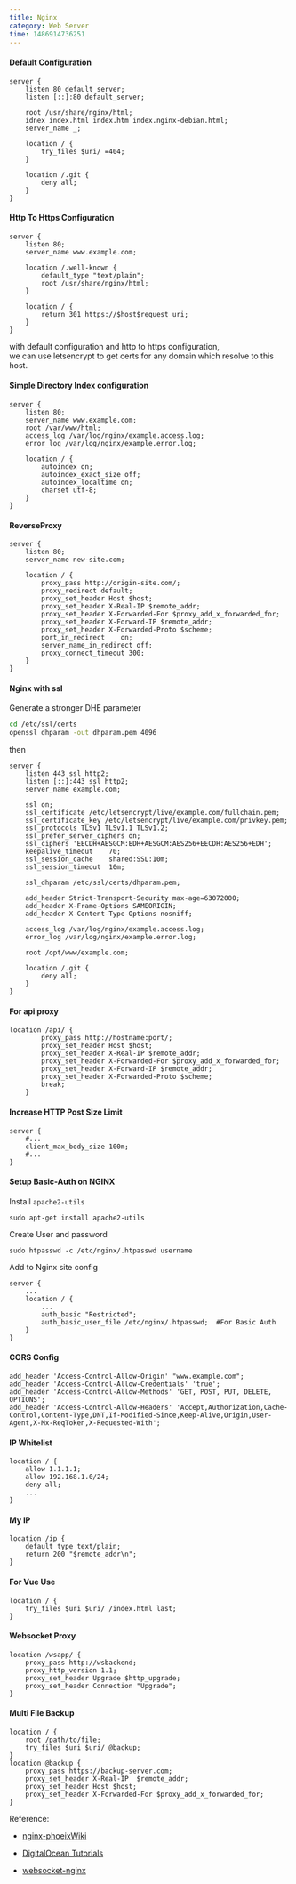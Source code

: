 ```yaml
---
title: Nginx
category: Web Server
time: 1486914736251
---
```


#### Default Configuration
```nginx
server {
    listen 80 default_server;
    listen [::]:80 default_server;

    root /usr/share/nginx/html;
    idnex index.html index.htm index.nginx-debian.html;
    server_name _;

    location / {
        try_files $uri/ =404;
    }

    location /.git {
        deny all;
    }
}
```
#### Http To Https Configuration
```nginx
server {
    listen 80;
    server_name www.example.com;

	location /.well-known {
	    default_type "text/plain";
   		root /usr/share/nginx/html; 
    }

	location / {
        return 301 https://$host$request_uri;
	}
}
```
with default configuration and http to https configuration,  
we can use letsencrypt to get certs for any domain which resolve to this host.

#### Simple Directory Index configuration
```nginx
server {
    listen 80;
    server_name www.example.com;
    root /var/www/html;
    access_log /var/log/nginx/example.access.log;
    error_log /var/log/nginx/example.error.log;

    location / {
        autoindex on;
        autoindex_exact_size off;
        autoindex_localtime on;
        charset utf-8;
    }
}
```

#### ReverseProxy
```nginx
server {
    listen 80;
    server_name new-site.com;

    location / {
        proxy_pass http://origin-site.com/;
        proxy_redirect default;
        proxy_set_header Host $host;
        proxy_set_header X-Real-IP $remote_addr;
        proxy_set_header X-Forwarded-For $proxy_add_x_forwarded_for;
        proxy_set_header X-Forward-IP $remote_addr;
        proxy_set_header X-Forwarded-Proto $scheme;
        port_in_redirect    on;
        server_name_in_redirect off;
        proxy_connect_timeout 300;
    }
}
```

#### Nginx with ssl
Generate a stronger DHE parameter

```bash
cd /etc/ssl/certs
openssl dhparam -out dhparam.pem 4096
```

then 

```nginx
server {
    listen 443 ssl http2;
    listen [::]:443 ssl http2;
    server_name example.com;

    ssl on;
    ssl_certificate /etc/letsencrypt/live/example.com/fullchain.pem;
    ssl_certificate_key /etc/letsencrypt/live/example.com/privkey.pem;
    ssl_protocols TLSv1 TLSv1.1 TLSv1.2;
    ssl_prefer_server_ciphers on;
    ssl_ciphers 'EECDH+AESGCM:EDH+AESGCM:AES256+EECDH:AES256+EDH';
    keepalive_timeout    70;
    ssl_session_cache    shared:SSL:10m;
    ssl_session_timeout  10m;

    ssl_dhparam /etc/ssl/certs/dhparam.pem;

    add_header Strict-Transport-Security max-age=63072000;
    add_header X-Frame-Options SAMEORIGIN;
    add_header X-Content-Type-Options nosniff;

    access_log /var/log/nginx/example.access.log;
    error_log /var/log/nginx/example.error.log;

    root /opt/www/example.com;

    location /.git {
        deny all;
    }
}
```

#### For api proxy
```nginx
location /api/ {
		proxy_pass http://hostname:port/;
		proxy_set_header Host $host;
        proxy_set_header X-Real-IP $remote_addr;
        proxy_set_header X-Forwarded-For $proxy_add_x_forwarded_for;
        proxy_set_header X-Forward-IP $remote_addr;
        proxy_set_header X-Forwarded-Proto $scheme;
		break;
	}

```

#### Increase HTTP Post Size Limit
```nginx
server {
    #...
    client_max_body_size 100m;
    #...
}
```

#### Setup Basic-Auth on NGINX
Install `apache2-utils`

```shell
sudo apt-get install apache2-utils
```

Create User and password

```shell
sudo htpasswd -c /etc/nginx/.htpasswd username
```

Add to Nginx site config

```nginx
server {
    ...
    location / {
        ...
        auth_basic "Restricted";
        auth_basic_user_file /etc/nginx/.htpasswd;  #For Basic Auth
    }
}
```

#### CORS Config
```nginx
add_header 'Access-Control-Allow-Origin' "www.example.com";
add_header 'Access-Control-Allow-Credentials' 'true';
add_header 'Access-Control-Allow-Methods' 'GET, POST, PUT, DELETE, OPTIONS';
add_header 'Access-Control-Allow-Headers' 'Accept,Authorization,Cache-Control,Content-Type,DNT,If-Modified-Since,Keep-Alive,Origin,User-Agent,X-Mx-ReqToken,X-Requested-With'; 
```

#### IP Whitelist

```nginx
location / {
    allow 1.1.1.1;  
    allow 192.168.1.0/24;  
    deny all; 
    ...
}
```

#### My IP

```nginx
location /ip {
	default_type text/plain;
	return 200 "$remote_addr\n";
}
```

#### For Vue Use

```nginx
location / {
	try_files $uri $uri/ /index.html last;
}
```

#### Websocket Proxy

```nginx
location /wsapp/ {
    proxy_pass http://wsbackend;
    proxy_http_version 1.1;
    proxy_set_header Upgrade $http_upgrade;
    proxy_set_header Connection "Upgrade";
}
```

#### Multi File Backup

```nginx
location / {
    root /path/to/file;
    try_files $uri $uri/ @backup;
}
location @backup {
    proxy_pass https://backup-server.com;
    proxy_set_header X-Real-IP  $remote_addr;
    proxy_set_header Host $host;
    proxy_set_header X-Forwarded-For $proxy_add_x_forwarded_for;
}
```



Reference:

+ [nginx-phoeixWiki](https://wiki.phoenixlzx.com/page/NGINX/)
+ [DigitalOcean Tutorials](https://www.digitalocean.com/community/tutorials/how-to-set-up-password-authentication-with-nginx-on-ubuntu-14-04)

+ [websocket-nginx](https://www.nginx.com/blog/websocket-nginx/)

